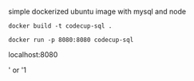 simple dockerized ubuntu image with mysql and node
```
docker build -t codecup-sql .
```
```
docker run -p 8080:8080 codecup-sql
```
localhost:8080

' or '1
